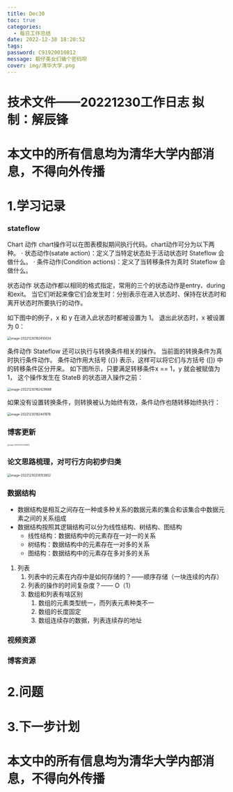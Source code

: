 ```yaml
---
title: Dec30
toc: true
categories:
  - 每日工作总结
date: 2022-12-30 18:20:52
tags:
password: C91920010812
message: 靓仔美女们输个密码呗
cover: img/清华大学.png
---
```


# 技术文件——20221230工作日志			拟制：解辰锋

# 本文中的所有信息均为清华大学内部消息，不得向外传播

# 1.学习记录

### stateflow

Chart 动作
chart操作可以在图表模拟期间执行代码。chart动作可分为以下两种。
· 状态动作(satate action)：定义了当特定状态处于活动状态时 Stateflow 会做什么。
· 条件动作(Condition actions)：定义了当转移条件为真时 Stateflow 会做什么。

状态动作
状态动作都以相同的格式指定，常用的三个的状态动作是entry、during和exit。 当它们听起来像它们会发生时：分别表示在进入状态时、保持在状态时和离开状态时所要执行的动作。

如下图中的例子，x 和 y 在进入此状态时都被设置为 1。 退出此状态时，x 被设置为 0：

<img src="Dec30/image-20221230182410034.png" alt="image-20221230182410034" style="zoom:50%;" />

条件动作
Stateflow 还可以执行与转换条件相关的操作。 当前面的转换条件为真时执行条件动作。 条件动作用大括号 ({}) 表示，这样可以将它们与方括号 ([]) 中的转移条件区分开来。
如下图所示，只要满足转移条件x == 1，y 就会被赋值为 1， 这个操作发生在 StateB 的状态进入操作之前：

<img src="Dec30/image-20221230182429688.png" alt="image-20221230182429688" style="zoom:50%;" />

如果没有设置转换条件，则转换被认为始终有效，条件动作也随转移始终执行：

<img src="Dec30/image-20221230182441978.png" alt="image-20221230182441978" style="zoom:50%;" />

### 博客更新

<img src="Dec30/image-20221230205349815.png" alt="image-20221230205349815" style="zoom: 25%;" />

### 论文思路梳理，对可行方向初步归类

<img src="Dec30/image-20221230214153802.png" alt="image-20221230214153802" style="zoom:50%;" />

### 数据结构

+ 数据结构是相互之间存在一种或多种关系的数据元素的集合和该集合中数据元素之间的关系组成
+ 数据结构按照其逻辑结构可以分为线性结构、树结构、图结构
  + 线性结构：数据结构中的元素存在一对一的关系
  + 树结构：数据结构中的元素存在一对多的关系
  + 图结构：数据结构中的元素存在多对多的关系

1. 列表
   1. 列表中的元素在内存中是如何存储的？——顺序存储（一块连续的内存）
   2. 列表的操作的时间复杂度？—— O（1）
   3. 数组和列表有啥区别
      1. 数组的元素类型统一，而列表元素种类不一
      2. 数组的长度固定
      3. 数组连续存的数据，列表连续存的地址





### 视频资源

### 博客资源

### 

# 2.问题

# 3.下一步计划

# 本文中的所有信息均为清华大学内部消息，不得向外传播
